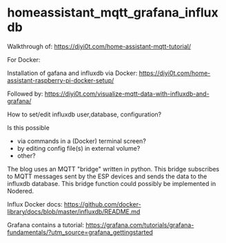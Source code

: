 ﻿# homeassistant_mqtt_grafana_influxdb
 
 Walkthrough of: https://diyi0t.com/home-assistant-mqtt-tutorial/
 
 For Docker:
 
 Installation of gafana and influxdb via Docker:  https://diyi0t.com/home-assistant-raspberry-pi-docker-setup/
 
 Followed by: https://diyi0t.com/visualize-mqtt-data-with-influxdb-and-grafana/
 
 How to set/edit influxdb user,database, configuration?
 
 Is this possible
 
 - via commands in a (Docker) terminal screen?
 - by editing config file(s) in external volume?
 - other?
 
The blog uses an MQTT "bridge" written in python. This bridge subscribes to MQTT messages sent by the ESP devices and sends the data to the influxdb database.
This bridge function could possibly be implemented in Nodered.


Influx Docker docs: https://github.com/docker-library/docs/blob/master/influxdb/README.md


Grafana contains a tutorial: https://grafana.com/tutorials/grafana-fundamentals/?utm_source=grafana_gettingstarted 
